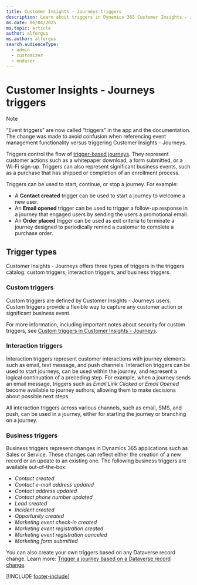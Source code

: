```yaml
---
title: Customer Insights - Journeys triggers 
description: Learn about triggers in Dynamics 365 Customer Insights - Journeys.
ms.date: 06/04/2025
ms.topic: article
author: alfergus
ms.author: alfergus
search.audienceType: 
  - admin
  - customizer
  - enduser
---
```


# Customer Insights - Journeys triggers

> [!Note]
> “Event triggers” are now called “triggers” in the app and the documentation. The change was made to avoid confusion when referencing event management functionality versus triggering Customer Insights - Journeys.

Triggers control the flow of [trigger-based journeys](real-time-marketing-trigger-based-journey.md). They represent customer actions such as a whitepaper download, a form submitted, or a Wi-Fi sign-up. Triggers can also represent significant business events, such as a purchase that has shipped or completion of an enrollment process.

Triggers can be used to start, continue, or stop a journey. For example:

- A **Contact created** trigger can be used to start a journey to welcome a new user.
- An **Email opened** trigger can be used to trigger a follow-up response in a journey that engaged users by sending the users a promotional email.
- An **Order placed** trigger can be used as exit criteria to terminate a journey designed to periodically remind a customer to complete a purchase order.

## Trigger types

Customer Insights - Journeys offers three types of triggers in the triggers catalog: custom triggers, interaction triggers, and business triggers.

### Custom triggers

Custom triggers are defined by Customer Insights - Journeys users. Custom triggers provide a flexible way to capture any customer action or significant business event.

For more information, including important notes about security for custom triggers, see [Custom triggers in Customer Insights - Journeys](real-time-marketing-custom-triggers.md).

### Interaction triggers

Interaction triggers represent customer interactions with journey elements such as email, text message, and push channels. Interaction triggers can be used to start journeys, can be used within the journey, and represent a logical continuation of a preceding step. For example, when a journey sends an email message, triggers such as *Email Link Clicked* or *Email Opened* become available to journey authors, allowing them to make decisions about possible next steps.

All interaction triggers across various channels, such as email, SMS, and push, can be used in a journey, either for starting the journey or branching on a journey.

### Business triggers

Business triggers represent changes in Dynamics 365 applications such as Sales or Service. These changes can reflect either the creation of a new record or an update to an existing one. The following business triggers are available out-of-the-box:

- *Contact created*
- *Contact e-mail address updated*
- *Contact address updated*
- *Contact phone number updated*
- *Lead created*
- *Incident created*
- *Opportunity created*
- *Marketing event check-in created*
- *Marketing event registration created*
- *Marketing event registration canceled*
- *Marketing form submitted*

You can also create your own triggers based on any Dataverse record change. Learn more: [Trigger a journey based on a Dataverse record change](real-time-marketing-dataverse-trigger.md).

[!INCLUDE [footer-include](./includes/footer-banner.md)]
